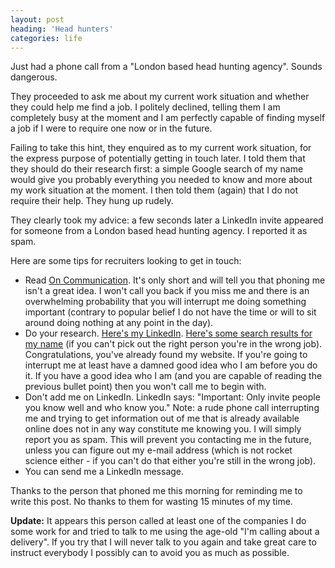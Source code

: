 ```yaml
---
layout: post
heading: 'Head hunters'
categories: life
---
```


Just had a phone call from a "London based head hunting agency". Sounds dangerous.

They proceeded to ask me about my current work situation and whether they could help me find a job. I politely declined, telling them I am completely busy at the moment and I am perfectly capable of finding myself a job if I were to require one now or in the future.

Failing to take this hint, they enquired as to my current work situation, for the express purpose of potentially getting in touch later. I told them that they should do their research first: a simple Google search of my name would give you probably everything you needed to know and more about my work situation at the moment. I then told them (again) that I do not require their help. They hung up rudely.

They clearly took my advice: a few seconds later a LinkedIn invite appeared for someone from a London based head hunting agency. I reported it as spam.

Here are some tips for recruiters looking to get in touch:

* Read [On Communication](/5317). It's only short and will tell you that phoning me isn't a great idea. I won't call you back if you miss me and there is an overwhelming probability that you will interrupt me doing something important (contrary to popular belief I do not have the time or will to sit around doing nothing at any point in the day).
* Do your research. [Here's my LinkedIn](http://www.linkedin.com/in/chrisalexanderuk). [Here's some search results for my name](http://www.google.com/search?sourceid=chrome&amp;ie=UTF-8&amp;q=chris+alexander) (if you can't pick out the right person you're in the wrong job). Congratulations, you've already found my website. If you're going to interrupt me at least have a damned good idea who I am before you do it. If you have a good idea who I am (and you are capable of reading the previous bullet point) then you won't call me to begin with.
* Don't add me on LinkedIn. LinkedIn says: "Important: Only invite people you know well and who know you." Note: a rude phone call interrupting me and trying to get information out of me that is already available online does not in any way constitute me knowing you. I will simply report you as spam. This will prevent you contacting me in the future, unless you can figure out my e-mail address (which is not rocket science either - if you can't do that either you're still in the wrong job).
* You can send me a LinkedIn message.

Thanks to the person that phoned me this morning for reminding me to write this post. No thanks to them for wasting 15 minutes of my time.

**Update:** It appears this person called at least one of the companies I do some work for and tried to talk to me using the age-old "I'm calling about a delivery". If you try that I will never talk to you again and take great care to instruct everybody I possibly can to avoid you as much as possible.

 
